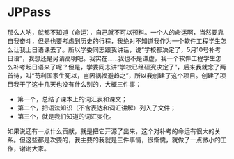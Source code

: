 # JPPass
那么人呐，就都不知道（命运），自己就不可以预料。一个人的命运啊，当然要靠自我奋斗，但是也要考虑到历史的行程，我绝对不知道我作为一个软件工程学生怎么让我上日语课去了。所以学委同志跟我讲话，说“学校都决定了，5月10号补考日语”，我想还是另请高明吧。我实在……我也不是谦虚，我一个软件工程学生怎么补考起日语来了呢？但是，学委同志讲“学校已经研究决定了”，后来我就念了两首诗，叫“苟利国家生死以，岂因祸福避趋之”，所以我创建了这个项目。创建了项目我干了这十几天也没有什么别的，大概三件事： 
- 第一个，总结了课本上的词汇表和课文；
- 第二个，把语法知识（不含表达和词汇讲解）列入了文件；
- 第三个，就是我们知道的词汇变化。

如果说还有一点什么贡献，就是把它开源了出来，这个对补考的命运有很大的关系。但这些都是次要的，我主要的我就是三件事情，很惭愧，就做了一点微小的工作，谢谢大家。
